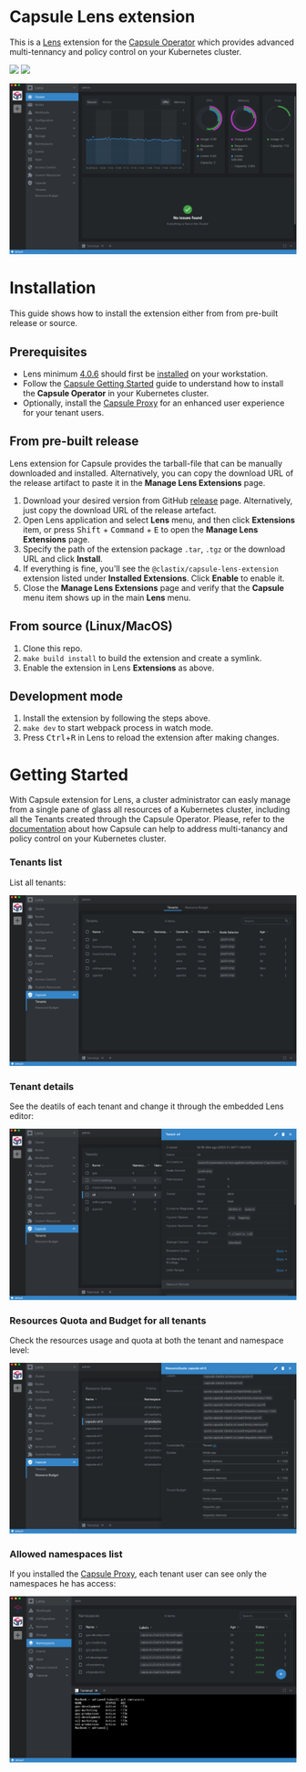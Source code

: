 # Capsule Lens extension

This is a [Lens](https://github.com/lensapp/lens) extension for the [Capsule Operator](https://github.com/clastix/capsule) which provides advanced multi-tennancy and policy control on your Kubernetes cluster.

<p align="left">
  <img src="https://img.shields.io/github/license/clastix/capsule-lens-extension"/>
  <a href="https://github.com/clastix/capsule-lens-extension/releases">
    <img src="https://img.shields.io/github/v/release/clastix/capsule-lens-extension"/>
  </a>
</p>

![Screenshot](assets/images/capsule-lens.png)

# Installation

This guide shows how to install the extension either from from pre-built release or source.

## Prerequisites

* Lens minimum [4.0.6](https://github.com/lensapp/lens/releases/tag/v4.0.6) should first be [installed](https://github.com/lensapp/lens#installation) on your workstation.
* Follow the [Capsule Getting Started](https://github.com/clastix/capsule/blob/master/docs/content/general/getting-started.md) guide to understand how to install the **Capsule Operator** in your Kubernetes cluster.
* Optionally, install the [Capsule Proxy](https://github.com/clastix/capsule-proxy) for an enhanced user experience for your tenant users. 

## From pre-built release
Lens extension for Capsule provides the tarball-file that can be manually
downloaded and installed. Alternatively, you can copy the download URL of the release artifact to paste it in the
**Manage Lens Extensions** page.

1. Download your desired version from GitHub [release](https://github.com/clastix/capsule-lens-extension/releases) page. Alternatively, just copy the download URL of the release artefact.
2. Open Lens application and select **Lens** menu, and then click **Extensions** item, or press
   <kbd>Shift</kbd> + <kbd>Command</kbd> + <kbd>E</kbd> to open the **Manage Lens Extensions** page.
3. Specify the path of the extension package `.tar`, `.tgz` or the download URL and click **Install**.
4. If everything is fine, you'll see the `@clastix/capsule-lens-extension` extension listed under
   **Installed Extensions**. Click **Enable** to enable it.
5. Close the **Manage Lens Extensions** page and verify that the **Capsule** menu item shows up in the main **Lens** menu.

## From source (Linux/MacOS)

1. Clone this repo.
2. `make build install` to build the extension and create a symlink.
3. Enable the extension in Lens **Extensions** as above.

## Development mode

1. Install the extension by following the steps above.
2. `make dev` to start webpack process in watch mode.
3. Press <kbd>Ctrl</kbd>+<kbd>R</kbd> in Lens to reload the extension after making changes.

# Getting Started

With Capsule extension for Lens, a cluster administrator can easly manage from a single pane of glass all resources of a Kubernetes cluster, including all the Tenants created through the Capsule Operator. Please, refer to the [documentation](https://github.com/clastix/capsule/blob/master/docs/content/index.md) about how Capsule can help to address multi-tanancy and policy control on your Kubernetes cluster.

### Tenants list
List all tenants:

![Tenants List](assets/images/capsule-lens-tenants-list.png)

### Tenant details
See the deatils of each tenant and change it through the embedded Lens editor:

![Tenant details](assets/images/capsule-lens-tenant-details.png)

### Resources Quota and Budget for all tenants 
Check the resources usage and quota at both the tenant and namespace level:

![Resources Quota and Budget](assets/images/capsule-lens-resources-budget.png)

### Allowed namespaces list
If you installed the [Capsule Proxy](https://github.com/clastix/capsule-proxy), each tenant user can see only the namespaces he has access:

![Allowed namespaces list](assets/images/capsule-lens-namespaces.png)
